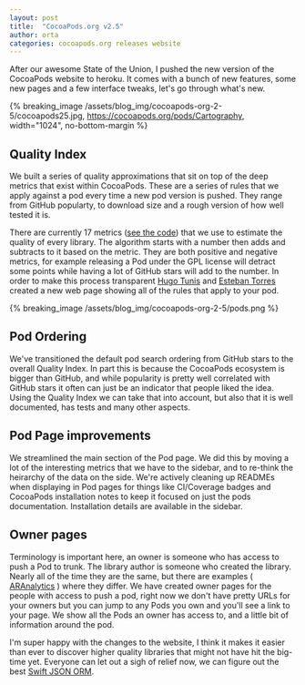 ```yaml
---
layout: post
title:  "CocoaPods.org v2.5"
author: orta
categories: cocoapods.org releases website 
---
```


After our awesome State of the Union, I pushed the new version of the CocoaPods website to heroku. It comes with a bunch of new features, some new pages and a few interface tweaks, let's go through what's new.

<!-- more -->

{% breaking_image /assets/blog_img/cocoapods-org-2-5/cocoapods25.jpg, https://cocoapods.org/pods/Cartography,  width="1024", no-bottom-margin %}

## Quality Index

We built a series of quality approximations that sit on top of the deep metrics that exist within CocoaPods. These are a series of rules that we apply against a pod every time a new pod version is pushed. They range from GitHub popularty, to download size and a rough version of how well tested it is.

There are currently 17 metrics ([see the code](https://github.com/CocoaPods/cocoadocs-api/blob/master/quality_modifiers.rb)) that we use to estimate the quality of every library. The algorithm starts with a number then adds and subtracts to it based on the metric. They are both positive and negative metrics, for example releasing a Pod under the GPL license will detract some points while having a lot of GitHub stars will add to the number. In order to make this process transparent [Hugo Tunis](https://twitter.com/K0nserv) and [Esteban Torres](https://twitter.com/esttorhe) created a new web page showing all of the rules that apply to your pod.

{% breaking_image /assets/blog_img/cocoapods-org-2-5/pods.png %}

## Pod Ordering

We've transitioned the default pod search ordering from GitHub stars to the overall Quality Index. In part this is because the CocoaPods ecosystem is bigger than GitHub, and  while popularity is pretty well correlated with GitHub stars it often can just be an indicator that people liked the idea. Using the Quality Index we can take that into account, but also that it is well documented, has tests and many other aspects.

## Pod Page improvements

We streamlined the main section of the Pod page. We did this by moving a lot of the interesting metrics that we have to the sidebar, and to re-think the heirarchy of the data on the side. We're actively cleaning up READMEs when displaying in Pod pages for things like CI/Coverage badges and CocoaPods installation notes to keep it focused on just the pods documentation. Installation details are available in the sidebar.

## Owner pages

Terminology is important here, an owner is someone who has access to push a Pod to trunk. The library author is someone who created the library. Nearly all of the time they are the same, but there are examples ( [ARAnalytics](https://cocoapods.org/pods/ARAnalytics) ) where they differ. We have created owner pages for the people with access to push a pod, right now we don't have pretty URLs for your owners but you can jump to any Pods you own and you'll see a link to your page. We show all the Pods an owner has access to, and a little bit of information around the pod.

I'm super happy with the changes to the website, I think it makes it easier than ever to discover higher quality libraries that might not have hit the big-time yet. Everyone can let out a sigh of relief now, we can figure out the best [Swift JSON ORM](http://localhost:3000/?q=lang%3Aswift%20json).